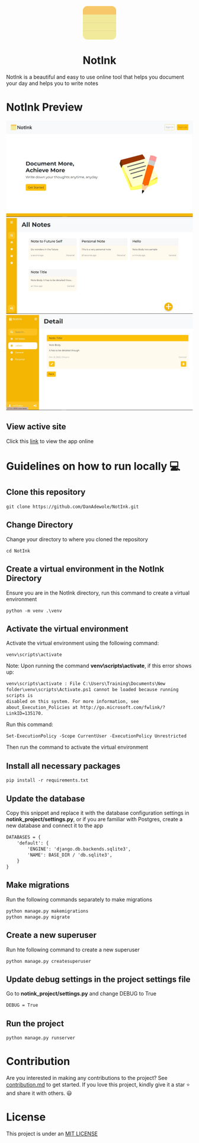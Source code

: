 <div align="center">
<img src="static/images/NotInkLogo.png" alt="NotInk Logo" style="height: 90px; display: block; margin: 0 auto"/>
<h1>NotInk</h1>
</div>

NotInk is a beautiful and easy to use online tool that helps you document your day and helps you to write notes

# NotInk Preview

![NotInk_Home_Page](https://raw.githubusercontent.com/DanAdewole/NotInk/main/staticfiles/images/NotInk_HomePage.jpg)
![NotInk_List_Page](https://raw.githubusercontent.com/DanAdewole/NotInk/main/staticfiles/images/NotInk_ListPage.jpg)
![NotInk_Detail_Page](https://raw.githubusercontent.com/DanAdewole/NotInk/main/staticfiles/images/NotInk_DetailPage.jpg)

## View active site
Click this [link](https://notink-production.up.railway.app) to view the app online

# Guidelines on how to run locally 💻

## Clone this repository

```
git clone https://github.com/DanAdewole/NotInk.git
```

## Change Directory
Change your directory to where you cloned the repository
```
cd NotInk
```

## Create a virtual environment in the NotInk Directory
Ensure you are in the NotInk directory, run this command to create a virtual environment
```
python -m venv .\venv
```

## Activate the virtual environment
Activate the virtual environment using the following command:
```
venv\scripts\activate
```
Note: Upon running the command **venv\scripts\activate**, if this error shows up:
```
venv\scripts\activate : File C:\Users\Training\Documents\New folder\venv\scripts\Activate.ps1 cannot be loaded because running scripts is 
disabled on this system. For more information, see about_Execution_Policies at http://go.microsoft.com/fwlink/?LinkID=135170.
```
Run this command: 
``` 
Set-ExecutionPolicy -Scope CurrentUser -ExecutionPolicy Unrestricted 
```
Then run the command to activate the virtual environment

## Install all necessary packages
```
pip install -r requirements.txt
```

## Update the database
Copy this snippet and replace it with the database configuration settings in **notink_project/settings.py**, or if you are familiar with Postgres, create a new database and connect it to the app
```
DATABASES = {
    'default': {
        'ENGINE': 'django.db.backends.sqlite3',
        'NAME': BASE_DIR / 'db.sqlite3',
    }
}
```

## Make migrations
Run the following commands separately to make migrations
```
python manage.py makemigrations
python manage.py migrate
```

## Create a new superuser
Run hte following command to create a new superuser
```
python manage.py createsuperuser
```

## Update debug settings in the project settings file
Go to **notink_project/settings.py** and change DEBUG to True
```
DEBUG = True
```

## Run the project
```
python manage.py runserver
```

# Contribution
Are you interested in making any contributions to the project? See [contribution.md](CONTRIBUTING.md) to get started. If you love this project, kindly give it a star ⭐ and share it with others. 😃

# License
This project is under an [MIT LICENSE](LICENSE)
